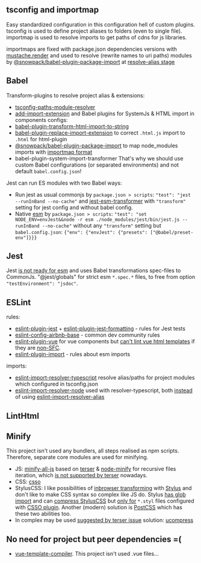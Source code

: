 ## tsconfig and importmap
Easy standardized configuration in this configuration hell of custom plugins.
tsconfig is used to define project aliases to folders (even to single file).
importmap is used to resolve imports to get paths of cdns for js libraries.

importmaps are fixed with package.json dependencies versions with [mustache.render](https://github.com/viT-1/systemjs-babel-es6-vue/blob/06d7265961464c4c27876d3f5e0af9230bec013a/map-packages.js#L19) and used to resolve (rewrite names to uri paths) modules
by [@snowpack/babel-plugin-package-import](https://www.npmjs.com/package/@snowpack/babel-plugin-package-import#user-content-plugin-options) at [resolve-alias stage](https://github.com/viT-1/systemjs-babel-es6-vue/blob/b59b7c91a3da7d0cf5077c66742b64ab85b7bdb4/package.json#L24)

## Babel
Transform-plugins to resolve project alias & extensions:
- [tsconfig-paths-module-resolver](https://www.npmjs.com/package/babel-plugin-tsconfig-paths-module-resolver)
- [add-import-extension](https://www.npmjs.com/package/babel-plugin-add-import-extension)
and Babel plugins for SystemJs & HTML import in components configs:
- [babel-plugin-transform-html-import-to-string](https://www.npmjs.com/package/babel-plugin-transform-html-import-to-string)
- [babel-plugin-replace-import-extension](https://www.npmjs.com/package/babel-plugin-replace-import-extension) to correct `.html.js` import to `.html` for html-plugin
- [@snowpack/babel-plugin-package-import](https://www.npmjs.com/package/@snowpack/babel-plugin-package-import#user-content-plugin-options) to map node_modules imports with [importmap format](https://github.com/wicg/import-maps)
- babel-plugin-system-import-transformer
That's why we should use custom Babel configurations (or separated environments) and not default `babel.config.json`!

Jest can run ES modules with two Babel ways:
- Run jest as usual commonjs by `package.json > scripts`: `"test": "jest --runInBand --no-cache"` and [jest-esm-transformer](https://www.npmjs.com/package/jest-esm-transformer) with `"transform"` setting for jest config and without babel config.
- Native [esm](https://www.npmjs.com/package/esm) by `package.json > scripts`: `"test": "set NODE_ENV=envJest&&node -r esm ./node_modules/jest/bin/jest.js --runInBand --no-cache"` without any `"transform"` setting but `babel.config.json`: `{"env": {"envJest": {"presets": ["@babel/preset-env"]}}}`

## Jest
Jest [is not ready for esm](https://github.com/facebook/jest/issues/9430) and uses Babel transformations spec-files to CommonJs.
"@jest/globals" for strict esm `*.spec.*` files, to free from option `"testEnvironment": "jsdoc"`.

## ESLint
rules:
- [eslint-plugin-jest](https://www.npmjs.com/package/eslint-plugin-jest) + [eslint-plugin-jest-formatting](https://www.npmjs.com/package/eslint-plugin-jest-formatting) - rules for Jest tests
- [eslint-config-airbnb-base](https://www.npmjs.com/package/eslint-config-airbnb-base) - common dev community rules
- [eslint-plugin-vue](https://www.npmjs.com/package/eslint-plugin-vue) for vue components but [can't lint vue html templates](https://github.com/vuejs/vue-eslint-parser/issues/28) if they are [non-SFC](https://github.com/vuejs/eslint-plugin-vue/issues/490).
- [eslint-plugin-import](https://www.npmjs.com/package/eslint-plugin-import) - rules about esm imports

imports:
- [eslint-import-resolver-typescript](https://www.npmjs.com/package/eslint-import-resolver-typescript) resolve alias/paths for project modules which configured in tsconfig.json
- [eslint-import-resolver-node](https://www.npmjs.com/package/eslint-import-resolver-node) used with resolver-typescript, both [instead](https://github.com/viT-1/dist-gh-pages/commit/8fca781dede871be8f8f5d7841f00f3424878b34#diff-7ae45ad102eab3b6d7e7896acd08c427a9b25b346470d7bc6507b6481575d519L37) of using [eslint-import-resolver-alias](https://www.npmjs.com/package/eslint-import-resolver-alias)

## LintHtml

## Minify
This project isn't used any bundlers, all steps realised as npm scripts. Therefore, separate core modules are used for minifying.
- JS: [minify-all-js](https://www.npmjs.com/package/minify-all-js) based on [terser](https://www.npmjs.com/package/terser) & [node-minify](https://www.npmjs.com/package/@node-minify/core) for recursive files iteration, which [is not supported by terser](https://github.com/terser/terser/issues/544#issuecomment-626350611) nowadays.
- CSS: [csso](https://www.npmjs.com/package/csso)
- StylusCSS: I like possibilities of [inbrowser transforming](https://stylus-lang.com/try.html) with [Stylus](https://www.npmjs.com/package/stylus) and don't like to make CSS syntax so complex like JS do. Stylus [has glob import](https://github.com/stylus/stylus/issues/1711#issuecomment-164995761) and can [compress StylusCSS](https://github.com/stylus/stylus/issues/2354) but [only for](https://github.com/stylus/stylus/issues/2154#issuecomment-203168846) `*.styl` files configured with [CSSO plugin](https://github.com/stylus/stylus/issues/2318#issuecomment-319385404). Another (modern) solution is [PostCSS](https://www.npmjs.com/package/postcss-cli) which has these two abilities too.
- In complex may be used [suggested by terser issue](https://github.com/terser/terser/issues/544#issuecomment-626350611) solution: [ucompress](https://github.com/WebReflection/ucompress)

## No need for project but peer dependencies =(
- [vue-template-compiler](https://github.com/vuejs/vue-test-utils/issues/1399#issuecomment-1023985291). This project isn't used .vue files...